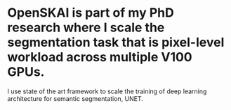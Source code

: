 # OpenSKAI is part of my PhD research where I scale the segmentation task that is pixel-level workload across multiple V100 GPUs.
I use state of the art framework to scale the training of deep learning architecture for semantic segmentation, UNET.
